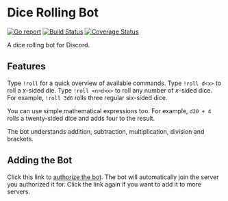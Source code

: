 # Dice Rolling Bot

[![Go report](http://goreportcard.com/badge/github.com/hackedd/dicebot)](http://goreportcard.com/report/github.com/hackedd/dicebot)
[![Build Status](https://travis-ci.com/hackedd/dicebot.svg?branch=master)](https://travis-ci.com/hackedd/dicebot)
[![Coverage Status](https://coveralls.io/repos/github/hackedd/dicebot/badge.svg)](https://coveralls.io/github/hackedd/dicebot)

A dice rolling bot for Discord.

## Features

Type `!roll` for a quick overview of available commands.
Type `!roll d<x>` to roll a *x*-sided die.
Type `!roll <n>d<x>` to roll any number of *x*-sided dice. For example, `!roll 3d6` rolls three regular six-sided dice.

You can use simple mathematical expressions too. For example, `d20 + 4` rolls a twenty-sided dice and adds four to the result.

The bot understands addition, subtraction, multiplication, division and brackets.

## Adding the Bot

Click this link to [authorize the bot](https://discordapp.com/oauth2/authorize?client_id=320523343415738378&scope=bot). The bot will automatically join the server you authorized it for. Click the link again if you want to add it to more servers.
